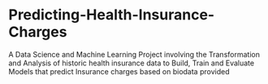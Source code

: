 # Predicting-Health-Insurance-Charges
A Data Science and Machine Learning Project involving the Transformation and Analysis of historic health insurance data to Build, Train and Evaluate Models that predict Insurance charges based on biodata provided
